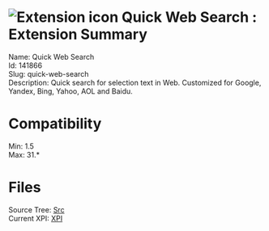 # ![Extension icon](https://addons.thunderbird.net/user-media/addon_icons/141/141866-64.png?modified=1281033484) Quick Web Search : Extension Summary

Name: Quick Web Search  
Id: 141866  
Slug: quick-web-search  
Description: Quick search for selection text in Web. Customized for Google, Yandex, Bing, Yahoo, AOL and Baidu.
  

# Compatibility
Min: 1.5  
Max: 31.*  

# Files

Source Tree: [Src](C:/Dev/Thunderbird/ThunderKdB/xall/xOther/141866-quick-web-search/src)  
Current XPI: [XPI](C:/Dev/Thunderbird/ThunderKdB/xall/xOther/141866-quick-web-search/xpi)  



